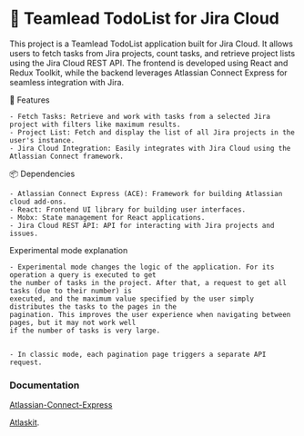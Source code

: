 
# 📝 Teamlead TodoList for Jira Cloud

This project is a Teamlead TodoList application built for Jira Cloud. It allows users to fetch tasks from Jira projects, count tasks, and retrieve project lists using the Jira Cloud REST API. The frontend is developed using React and Redux Toolkit, while the backend leverages Atlassian Connect Express for seamless integration with Jira.

🎯 Features

    - Fetch Tasks: Retrieve and work with tasks from a selected Jira project with filters like maximum results.
    - Project List: Fetch and display the list of all Jira projects in the user's instance.
    - Jira Cloud Integration: Easily integrates with Jira Cloud using the Atlassian Connect framework.


📦 Dependencies

    - Atlassian Connect Express (ACE): Framework for building Atlassian cloud add-ons.
    - React: Frontend UI library for building user interfaces.
    - Mobx: State management for React applications.
    - Jira Cloud REST API: API for interacting with Jira projects and issues.

Experimental mode explanation

    - Experimental mode changes the logic of the application. For its operation a query is executed to get
    the number of tasks in the project. After that, a request to get all tasks (due to their number) is 
    executed, and the maximum value specified by the user simply distributes the tasks to the pages in the
    pagination. This improves the user experience when navigating between pages, but it may not work well
    if the number of tasks is very large.


    - In classic mode, each pagination page triggers a separate API request.



### Documentation

[Atlassian-Connect-Express](https://bitbucket.org/atlassian/atlassian-connect-express/src/master/README.md)

[Atlaskit](hhttps://atlassian.design/components/).
